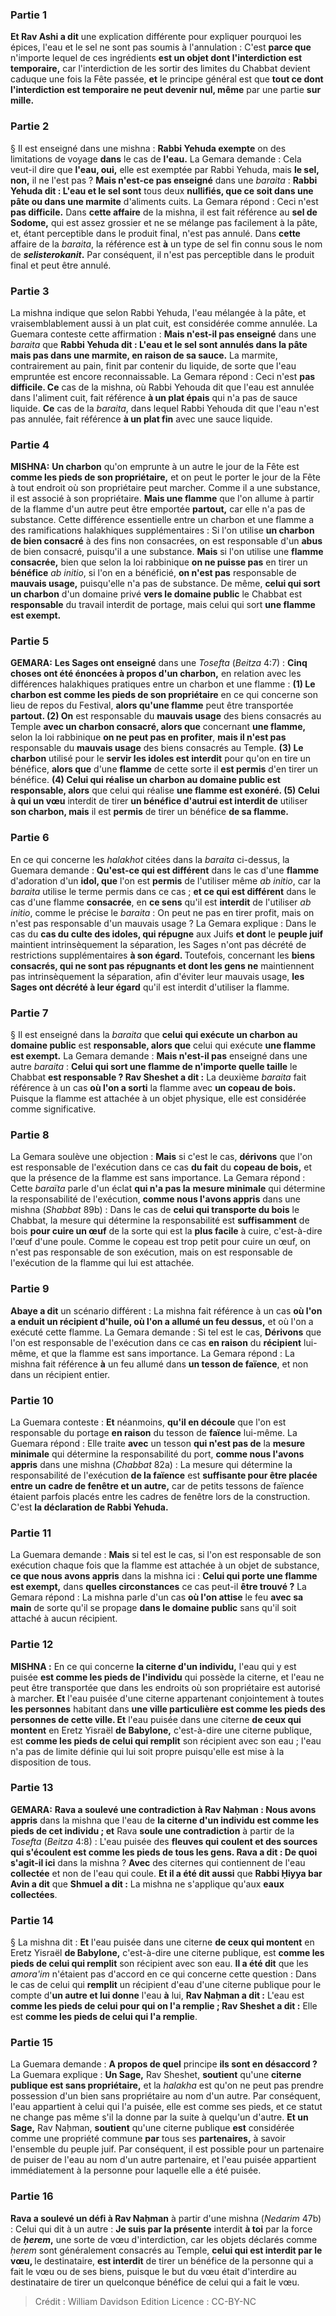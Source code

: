 
### Partie 1
<b>Et Rav Ashi a dit</b> une explication différente pour expliquer pourquoi les épices, l'eau et le sel ne sont pas soumis à l'annulation : C'est <b>parce que</b> n'importe lequel de ces ingrédients <b>est un objet dont l'interdiction est temporaire,</b> car l'interdiction de les sortir des limites du Chabbat devient caduque une fois la Fête passée, <b>et</b> le principe général est que <b>tout ce dont l'interdiction est temporaire ne peut devenir nul, même</b> par une partie <b>sur mille.</b>

### Partie 2
§ Il est enseigné dans une mishna : <b>Rabbi Yehuda exempte</b> on des limitations de voyage <b>dans</b> le cas de <b>l'eau.</b> La Gemara demande : Cela veut-il dire que <b>l'eau, oui,</b> elle est exemptée par Rabbi Yehuda, mais <b>le sel, non,</b> il ne l'est pas ? <b>Mais n'est-ce pas enseigné</b> dans une <i>baraita</i> : <b>Rabbi Yehuda dit : L'eau et le sel sont</b> tous deux <b>nullifiés, que ce soit dans une pâte ou dans une marmite</b> d'aliments cuits. La Gemara répond : Ceci n'est <b>pas difficile.</b> Dans <b>cette affaire</b> de la mishna, il est fait référence au <b>sel de Sodome,</b> qui est assez grossier et ne se mélange pas facilement à la pâte, et, étant perceptible dans le produit final, n'est pas annulé. Dans <b>cette</b> affaire de la <i>baraita</i>, la référence est <b>à</b> un type de sel fin connu sous le nom de <b><i>selisterokanit</i>.</b> Par conséquent, il n'est pas perceptible dans le produit final et peut être annulé.

### Partie 3
La mishna indique que selon Rabbi Yehuda, l'eau mélangée à la pâte, et vraisemblablement aussi à un plat cuit, est considérée comme annulée. La Guemara conteste cette affirmation : <b>Mais n'est-il pas enseigné</b> dans une <i>baraita</i> que <b>Rabbi Yehuda dit : L'eau et le sel sont annulés dans la pâte mais pas dans une marmite, en raison de sa sauce.</b> La marmite, contrairement au pain, finit par contenir du liquide, de sorte que l'eau empruntée est encore reconnaissable. La Gemara répond : Ceci n'est <b>pas difficile. Ce</b> cas de la mishna, où Rabbi Yehouda dit que l'eau est annulée dans l'aliment cuit, fait référence <b>à un plat épais</b> qui n'a pas de sauce liquide. <b>Ce</b> cas de la <i>baraita</i>, dans lequel Rabbi Yehouda dit que l'eau n'est pas annulée, fait référence <b>à un plat fin</b> avec une sauce liquide.

### Partie 4
<strong>MISHNA:</strong> <b>Un charbon</b> qu'on emprunte à un autre le jour de la Fête est <b>comme les pieds de son propriétaire,</b> et on peut le porter le jour de la Fête à tout endroit où son propriétaire peut marcher. Comme il a une substance, il est associé à son propriétaire. <b>Mais une flamme</b> que l'on allume à partir de la flamme d'un autre peut être emportée <b>partout,</b> car elle n'a pas de substance. Cette différence essentielle entre un charbon et une flamme a des ramifications halakhiques supplémentaires : Si l'on utilise <b>un charbon de bien consacré</b> à des fins non consacrées, on est responsable d'un <b>abus</b> de bien consacré, puisqu'il a une substance. <b>Mais</b> si l'on utilise une <b>flamme consacrée,</b> bien que selon la loi rabbinique <b>on ne puisse pas</b> en tirer un <b>bénéfice</b> <i>ab initio</i>, si l'on en a bénéficié, <b>on n'est pas</b> responsable de <b>mauvais usage,</b> puisqu'elle n'a pas de substance. De même, <b>celui qui sort un charbon</b> d'un domaine privé <b>vers le domaine public</b> le Chabbat est <b>responsable</b> du travail interdit de portage, mais celui qui sort <b>une flamme est exempt.</b>

### Partie 5
<strong>GEMARA:</strong> <b>Les Sages ont enseigné</b> dans une <i>Tosefta</i> (<i>Beitza</i> 4:7) : <b>Cinq choses ont été énoncées à propos d'un charbon,</b> en relation avec les différences halakhiques pratiques entre un charbon et une flamme : <b>(1) Le charbon est comme les pieds de son propriétaire</b> en ce qui concerne son lieu de repos du Festival, <b>alors qu'une flamme</b> peut être transportée <b>partout. (2) On</b> est responsable du <b>mauvais usage</b> des biens consacrés au Temple <b>avec un charbon consacré, alors que</b> concernant <b>une flamme,</b> selon la loi rabbinique <b>on ne peut pas en profiter</b>, <b>mais il n'est pas</b> responsable du <b>mauvais usage</b> des biens consacrés au Temple. <b>(3) Le charbon</b> utilisé pour le <b>servir les idoles est interdit</b> pour qu'on en tire un bénéfice, <b>alors que</b> d'une <b>flamme</b> de cette sorte il <b>est permis</b> d'en tirer un bénéfice. <b>(4) Celui qui réalise un charbon au domaine public est responsable, alors</b> que celui qui réalise <b>une flamme est exonéré. (5) Celui à qui un vœu</b> interdit de tirer <b>un bénéfice d'autrui est interdit de</b> utiliser <b>son charbon, mais</b> il est <b>permis</b> de tirer un bénéfice <b>de sa flamme.</b>

### Partie 6
En ce qui concerne les <i>halakhot</i> citées dans la <i>baraita</i> ci-dessus, la Guemara demande : <b>Qu'est-ce qui est différent</b> dans le cas d'une <b>flamme</b> d'adoration d'un <b>idol, que</b> l'on est <b>permis</b> de l'utiliser même <i>ab initio</i>, car la <i>baraita</i> utilise le terme permis dans ce cas ; <b>et ce qui est différent</b> dans le cas d'une flamme <b>consacrée</b>, en <b>ce sens</b> qu'il est <b>interdit</b> de l'utiliser <i>ab initio</i>, comme le précise le <i>baraita</i> : On peut ne pas en tirer profit, mais on n'est pas responsable d'un mauvais usage ? La Gemara explique : Dans le cas du <b>cas du culte des idoles, qui répugne</b> aux Juifs <b>et dont</b> le <b>peuple juif</b> maintient intrinsèquement la séparation, les Sages n'ont pas décrété</b> de restrictions supplémentaires <b>à son égard. </b> Toutefois, concernant les <b>biens consacrés, qui ne sont pas répugnants et dont les gens ne</b> maintiennent pas intrinsèquement la séparation,</b> afin d'éviter leur mauvais usage, <b>les Sages ont décrété à leur égard</b> qu'il est interdit d'utiliser la flamme.

### Partie 7
§ Il est enseigné dans la <i>baraita</i> que <b>celui qui exécute un charbon au domaine public</b> est <b>responsable, alors que</b> celui qui exécute <b>une flamme est exempt.</b> La Gemara demande : <b>Mais n'est-il pas</b> enseigné dans une autre <i>baraita</i> : <b>Celui qui sort une flamme de n'importe quelle taille</b> le Chabbat <b>est responsable ? Rav Sheshet a dit :</b> La deuxième <i>baraita</i> fait référence à un cas <b>où l'on a sorti</b> la flamme avec <b>un copeau de bois.</b> Puisque la flamme est attachée à un objet physique, elle est considérée comme significative.

### Partie 8
La Gemara soulève une objection : <b>Mais</b> si c'est le cas, <b>dérivons</b> que l'on est responsable de l'exécution dans ce cas <b>du fait</b> du <b>copeau de bois,</b> et que la présence de la flamme est sans importance. La Gemara répond : Cette <i>baraïta</i> parle d'un éclat <b>qui n'a pas la</b> <b>mesure minimale</b> qui détermine la responsabilité de l'exécution, <b>comme nous l'avons appris</b> dans une mishna (<i>Shabbat</i> 89b) : Dans le cas de <b>celui qui transporte du bois</b> le Chabbat, la mesure qui détermine la responsabilité est <b>suffisamment</b> de bois <b>pour cuire un œuf</b> de la sorte qui est la <b>plus facile</b> à cuire, c'est-à-dire l'œuf d'une poule. Comme le copeau est trop petit pour cuire un œuf, on n'est pas responsable de son exécution, mais on est responsable de l'exécution de la flamme qui lui est attachée.

### Partie 9
<b>Abaye a dit</b> un scénario différent : La mishna fait référence à un cas <b>où l'on a enduit un récipient d'huile, où l'on a allumé un feu dessus,</b> et où l'on a exécuté cette flamme. La Gemara demande : Si tel est le cas, <b>Dérivons</b> que l'on est responsable de l'exécution dans ce cas <b>en raison</b> du <b>récipient</b> lui-même, et que la flamme est sans importance. La Gemara répond : La mishna fait référence <b>à</b> un feu allumé dans <b>un tesson de faïence</b>, et non dans un récipient entier.

### Partie 10
La Guemara conteste : <b>Et</b> néanmoins, <b>qu'il en découle</b> que l'on est responsable du portage <b>en raison</b> du tesson de <b>faïence</b> lui-même. La Guemara répond : Elle traite <b>avec</b> un tesson <b>qui n'est pas de</b> la <b>mesure minimale</b> qui détermine la responsabilité du port, <b>comme nous l'avons appris</b> dans une mishna (<i>Chabbat</i> 82a) : La mesure qui détermine la responsabilité de l'exécution <b>de la faïence</b> est <b>suffisante pour être placée entre un</b> <b>cadre de fenêtre et un autre,</b> car de petits tessons de faïence étaient parfois placés entre les cadres de fenêtre lors de la construction. C'est <b>la déclaration de Rabbi Yehuda.</b>

### Partie 11
La Guemara demande : <b>Mais</b> si tel est le cas, si l'on est responsable de son exécution chaque fois que la flamme est attachée à un objet de substance, <b>ce que nous avons appris</b> dans la mishna ici : <b>Celui qui porte une flamme est exempt,</b> dans <b>quelles circonstances</b> ce cas peut-il <b>être trouvé ?</b> La Gemara répond : La mishna parle d'un cas <b>où l'on attise</b> le feu <b>avec sa main</b> de sorte qu'il se propage <b>dans le domaine public</b> sans qu'il soit attaché à aucun récipient.

### Partie 12
<strong>MISHNA :</strong> En ce qui concerne <b>la citerne d'un individu,</b> l'eau qui y est puisée <b>est comme les pieds de l'individu</b> qui possède la citerne, et l'eau ne peut être transportée que dans les endroits où son propriétaire est autorisé à marcher. <b>Et</b> l'eau puisée d'une citerne appartenant conjointement à toutes <b>les personnes</b> habitant dans <b>une ville particulière est comme les pieds des personnes de cette ville. Et</b> l'eau puisée dans une citerne <b>de ceux qui montent</b> en Eretz Yisraël <b>de Babylone,</b> c'est-à-dire une citerne publique, est <b>comme les pieds de celui qui remplit</b> son récipient avec son eau ; l'eau n'a pas de limite définie qui lui soit propre puisqu'elle est mise à la disposition de tous.

### Partie 13
<strong>GEMARA:</strong> <b>Rava a soulevé une contradiction à Rav Naḥman : Nous avons appris</b> dans la mishna que l'eau de <b>la citerne d'un individu est comme les pieds de cet individu ; et</b> Rava <b>soule une contradiction</b> à partir de la <i>Tosefta</i> (<i>Beitza</i> 4:8) : L'eau puisée des <b>fleuves qui coulent et des sources qui s'écoulent est comme les pieds de tous les gens. Rava a dit : De quoi s'agit-il ici</b> dans la mishna ? <b>Avec</b> des citernes qui contiennent de l'eau <b>collectée</b> et non de l'eau qui coule. <b>Et il a été dit aussi</b> que <b>Rabbi Ḥiyya bar Avin a dit</b> que <b>Shmuel a dit :</b> La mishna ne s'applique qu'aux <b>eaux collectées</b>.

### Partie 14
§ La mishna dit : <b>Et</b> l'eau puisée dans une citerne <b>de ceux qui montent</b> en Eretz Yisraël <b>de Babylone,</b> c'est-à-dire une citerne publique, est <b>comme les pieds de celui qui remplit</b> son récipient avec son eau. <b>Il a été dit</b> que les <i>amora'im</i> n'étaient pas d'accord en ce qui concerne cette question : Dans le cas de celui qui <b>remplit</b> un récipient d'eau d'une citerne publique pour le compte d'<b>un autre et lui donne</b> l'eau <b>à</b> lui, <b>Rav Naḥman a dit :</b> L'eau est <b>comme les pieds de celui pour qui on l'a remplie ; Rav Sheshet a dit :</b> Elle est <b>comme les pieds de celui qui l'a remplie</b>.

### Partie 15
La Guemara demande : <b>A propos de quel</b> principe <b>ils sont en désaccord ?</b> La Guemara explique : <b>Un Sage,</b> Rav Sheshet, <b>soutient</b> qu'une <b>citerne publique est sans propriétaire,</b> et la <i>halakha</i> est qu'on ne peut pas prendre possession d'un bien sans propriétaire au nom d'un autre. Par conséquent, l'eau appartient à celui qui l'a puisée, elle est comme ses pieds, et ce statut ne change pas même s'il la donne par la suite à quelqu'un d'autre. <b>Et un Sage,</b> Rav Naḥman, <b>soutient</b> qu'une citerne publique <b>est</b> considérée comme une propriété commune <b>par</b> tous ses <b>partenaires,</b> à savoir l'ensemble du peuple juif. Par conséquent, il est possible pour un partenaire de puiser de l'eau au nom d'un autre partenaire, et l'eau puisée appartient immédiatement à la personne pour laquelle elle a été puisée.

### Partie 16
<b>Rava a soulevé un défi à Rav Naḥman</b> à partir d'une mishna (<i>Nedarim</i> 47b) : Celui qui dit à un autre : <b>Je suis par la présente</b> interdit <b>à toi</b> par la force de <b><i>ḥerem</i>,</b> une sorte de vœu d'interdiction, car les objets déclarés comme <i>ḥerem</i> sont généralement consacrés au Temple, <b>celui qui est interdit par le vœu, </b> le destinataire, <b>est interdit</b> de tirer un bénéfice de la personne qui a fait le vœu ou de ses biens, puisque le but du vœu était d'interdire au destinataire de tirer un quelconque bénéfice de celui qui a fait le vœu.

>Crédit : William Davidson Edition
>Licence : CC-BY-NC